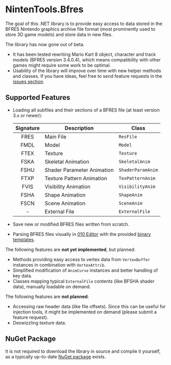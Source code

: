 # NintenTools.Bfres

The goal of this .NET library is to provide easy access to data stored in the BFRES Nintendo graphics archive file format (most prominently used to store 3D game models) and store data in new files.

The library has now gone out of beta.
- It has been tested rewriting Mario Kart 8 object, character and track models (BFRES version 3.4.0.4), which means compatibility with other games might require some work to be optimal.
- Usability of the library will improve over time with new helper methods and classes. If you have ideas, feel free to send feature requests in the [issues section](https://github.com/Syroot/NintenTools.Bfres/issues).

## Supported Features

- Loading all subfiles and their sections of a BFRES file (at least version 3.x or newer):

    | Signature | Description                | Class             |
    |:---------:|----------------------------|-------------------|
    | FRES      | Main File                  | `ResFile`         |
    | FMDL      | Model                      | `Model`           |
    | FTEX      | Texture                    | `Texture`         |
    | FSKA      | Skeletal Animation         | `SkeletalAnim`    |
    | FSHU      | Shader Parameter Animation | `ShaderParamAnim` |
    | FTXP      | Texture Pattern Animation  | `TexPatternAnim`  |
    | FVIS      | Visibility Animation       | `VisibilityAnim`  |
    | FSHA      | Shape Animation            | `ShapeAnim`       |
    | FSCN      | Scene Animation            | `SceneAnim`       |
    | -         | External File              | `ExternalFile`    |
 
- Save new or modified BFRES files written from scratch.
- Parsing BFRES files visually in [010 Editor](https://www.sweetscape.com/010editor/) with the provided [binary templates](https://github.com/Syroot/NintenTools.Bfres/tree/master/other/010_editor).

The following features are **not yet implemented**, but planned:
- Methods providing easy access to vertex data from `VertexBuffer` instances in combination with `VertexAttrib`.
- Simplified modification of `AnimCurve` instances and better handling of key data.
- Classes mapping typical `ExternalFile` contents (like BFSHA shader data), manually loadable on demand.

The following features are **not planned**:
- Accessing raw header data (like file offsets). Since this can be useful for injection tools, it might be implemented on demand (please submit a feature request).
- Deswizzling texture data.

## NuGet Package

It is not required to download the library in source and compile it yourself, as a typically up-to-date [NuGet package](https://www.nuget.org/packages/Syroot.NintenTools.Bfres) exists.
